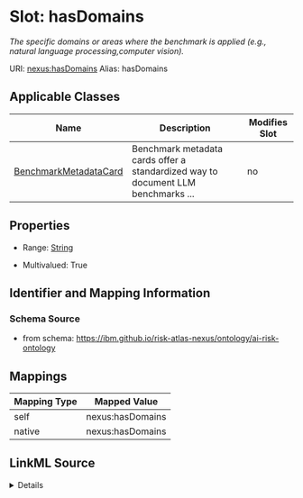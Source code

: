 

# Slot: hasDomains


_The specific domains or areas where the benchmark is applied (e.g., natural language processing,computer vision)._





URI: [nexus:hasDomains](https://ibm.github.io/risk-atlas-nexus/ontology/hasDomains)
Alias: hasDomains

<!-- no inheritance hierarchy -->





## Applicable Classes

| Name | Description | Modifies Slot |
| --- | --- | --- |
| [BenchmarkMetadataCard](BenchmarkMetadataCard.md) | Benchmark metadata cards offer a standardized way to document LLM benchmarks ... |  no  |







## Properties

* Range: [String](String.md)

* Multivalued: True





## Identifier and Mapping Information







### Schema Source


* from schema: https://ibm.github.io/risk-atlas-nexus/ontology/ai-risk-ontology




## Mappings

| Mapping Type | Mapped Value |
| ---  | ---  |
| self | nexus:hasDomains |
| native | nexus:hasDomains |




## LinkML Source

<details>
```yaml
name: hasDomains
description: The specific domains or areas where the benchmark is applied (e.g., natural
  language processing,computer vision).
from_schema: https://ibm.github.io/risk-atlas-nexus/ontology/ai-risk-ontology
rank: 1000
alias: hasDomains
domain_of:
- BenchmarkMetadataCard
range: string
multivalued: true

```
</details>
